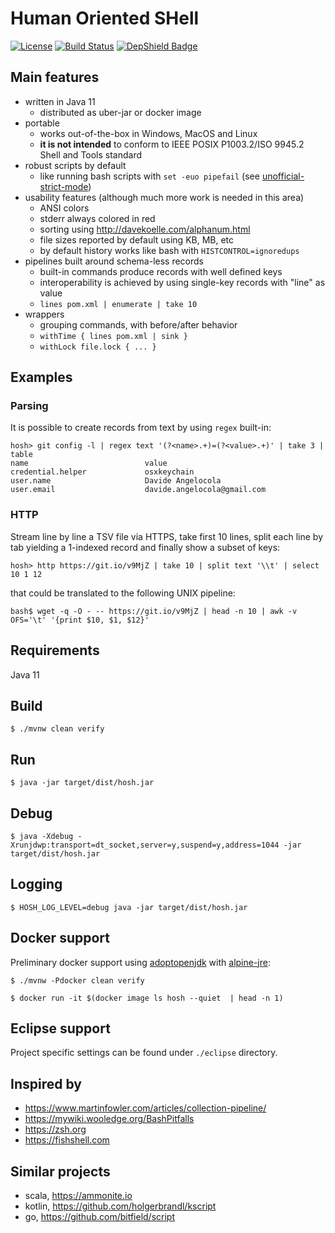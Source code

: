 # Human Oriented SHell

[![License](https://img.shields.io/badge/License-MIT-blue.svg)](https://opensource.org/licenses/MIT) [![Build Status](https://dev.azure.com/davideangelocola/hosh/_apis/build/status/dfa1.hosh?branchName=master)](https://dev.azure.com/davideangelocola/hosh/_build/latest?definitionId=1&branchName=master) [![DepShield Badge](https://depshield.sonatype.org/badges/dfa1/hosh/depshield.svg)](https://depshield.github.io)


## Main features
- written in Java 11
    - distributed as uber-jar or docker image
- portable
    - works out-of-the-box in Windows, MacOS and Linux
    - **it is not intended** to conform to IEEE POSIX P1003.2/ISO 9945.2 Shell and Tools standard
- robust scripts by default
    - like running bash scripts with `set -euo pipefail` (see [unofficial-strict-mode](http://redsymbol.net/articles/unofficial-bash-strict-mode/))
- usability features (although much more work is needed in this area)
    - ANSI colors
    - stderr always colored in red
    - sorting using http://davekoelle.com/alphanum.html
    - file sizes reported by default using KB, MB, etc
    - by default history works like bash with `HISTCONTROL=ignoredups`
- pipelines built around schema-less records
    - built-in commands produce records with well defined keys
    - interoperability is achieved by using single-key records with "line" as value
    - `lines pom.xml | enumerate | take 10`
- wrappers
    - grouping commands, with before/after behavior
    - `withTime { lines pom.xml | sink }`
    - `withLock file.lock { ... }`

## Examples

### Parsing

It is possible to create records from text by using `regex` built-in:

```
hosh> git config -l | regex text '(?<name>.+)=(?<value>.+)' | take 3 | table
name                          value
credential.helper             osxkeychain
user.name                     Davide Angelocola
user.email                    davide.angelocola@gmail.com
```


### HTTP

Stream line by line a TSV file via HTTPS, take first 10 lines, split each line by tab yielding a 1-indexed record and finally show a subset of keys:

```
hosh> http https://git.io/v9MjZ | take 10 | split text '\\t' | select 10 1 12
```

that could be translated to the following UNIX pipeline:

```
bash$ wget -q -O - -- https://git.io/v9MjZ | head -n 10 | awk -v OFS='\t' '{print $10, $1, $12}'
```

## Requirements

Java 11

## Build

`$ ./mvnw clean verify`

## Run

`$ java -jar target/dist/hosh.jar`

## Debug

`$ java -Xdebug -Xrunjdwp:transport=dt_socket,server=y,suspend=y,address=1044 -jar target/dist/hosh.jar`

## Logging

`$ HOSH_LOG_LEVEL=debug java -jar target/dist/hosh.jar`

## Docker support

Preliminary docker support using [adoptopenjdk](https://adoptopenjdk.net/) with [alpine-jre](https://hub.docker.com/r/adoptopenjdk/openjdk11):

`$ ./mvnw -Pdocker clean verify`

`$ docker run -it $(docker image ls hosh --quiet  | head -n 1)`

## Eclipse support

Project specific settings can be found under `./eclipse` directory.



## Inspired by
- https://www.martinfowler.com/articles/collection-pipeline/
- https://mywiki.wooledge.org/BashPitfalls
- https://zsh.org
- https://fishshell.com

## Similar projects

- scala, https://ammonite.io
- kotlin, https://github.com/holgerbrandl/kscript
- go, https://github.com/bitfield/script

